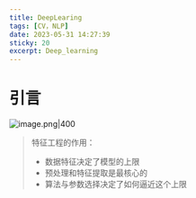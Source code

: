 ```yaml
---
title: DeepLearing
tags: [CV，NLP]
date: 2023-05-31 14:27:39
sticky: 20
excerpt: Deep_learning
---
```


# 引言

![image.png|400](https://s2.loli.net/2023/05/31/mlfBuXI7pt2eCic.png)

> 特征工程的作用：
> 	- 数据特征决定了模型的上限
> 	- 预处理和特征提取是最核心的
> 	- 算法与参数选择决定了如何逼近这个上限

